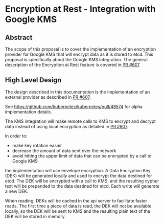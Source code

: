 # Encryption at Rest - Integration with Google KMS

## Abstract

The scope of this proposal is to cover the implementation of an encryption
provider for Google KMS that will encrypt data as it is stored to etcd. This
proposal is specifically about the Google KMS integration. The general
description of the Encryption at Rest feature is covered in [PR
#607](https://github.com/kubernetes/community/pull/607/files).

## High Level Design

The design described in this documentation is the implementation of an external
provider as described in [PR #607](https://github.com/kubernetes/community/pull/607/files).

See https://github.com/kubernetes/kubernetes/pull/48574 for alpha implementation
details.

The KMS integration will make remote calls to KMS to encrypt and decrypt data
instead of using local encryption as detailed in [PR #607](https://github.com/kubernetes/community/pull/607/files).

In order to:
- make key rotation easier
- decrease the amount of data sent over the network
- avoid hitting the upper limit of data that can be encrypted by a call to
  Google KMS

the implementation will use envelope encryption. A Data Encryption Key (DEK)
will be generated locally and used to encrypt the data destined for etcd. The
DEK will be encrypted with a call to KMS, and the resulting cypher text will be
prepended to the data destined for etcd. Each write will generate a new DEK.

When reading, DEKs will be cached in the api server to facilitate faster reads.
The first time a piece of data is read, the DEK will not be available locally,
so the DEK will be sent to KMS and the resulting plain text of the DEK will be
stored in memory.

